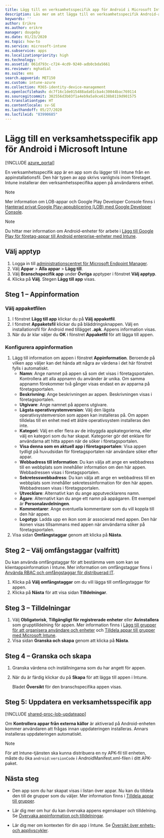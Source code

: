 ```yaml
---
title: Lägg till en verksamhetsspecifik app för Android i Microsoft Intune
description: Läs mer om att lägga till en verksamhetsspecifik Android-app i Microsoft Intune.
keywords: ''
author: Erikre
ms.author: erikre
manager: dougeby
ms.date: 01/23/2020
ms.topic: how-to
ms.service: microsoft-intune
ms.subservice: apps
ms.localizationpriority: high
ms.technology: ''
ms.assetid: 061d793c-c724-4cd9-9240-adb0cbda5661
ms.reviewer: mghadial
ms.suite: ems
search.appverid: MET150
ms.custom: intune-azure
ms.collection: M365-identity-device-management
ms.openlocfilehash: dc7f16c1de015488ada01cba4c30044bac769114
ms.sourcegitcommit: 302556d3b03f1a4eb9a5a9ce6138b8119d901575
ms.translationtype: HT
ms.contentlocale: sv-SE
ms.lasthandoff: 05/27/2020
ms.locfileid: "83990685"
---
```

# <a name="add-an-android-line-of-business-app-to-microsoft-intune"></a>Lägg till en verksamhetsspecifik app för Android i Microsoft Intune

[!INCLUDE [azure_portal](../includes/azure_portal.md)]

En verksamhetsspecifik app är en app som du lägger till i Intune från en appinstallationsfil. Den här typen av app skrivs vanligtvis inom företaget. Intune installerar den verksamhetsspecifika appen på användarens enhet. 

> [!Note]
> Mer information om LOB-appar och Google Play Developer Console finns i [Hanterad privat Google Play-appublicering (LOB) med Google Developer Console](apps-add-android-for-work.md?#managed-google-play-private-lob-app-publishing-using-the-google-developer-console). 

> [!Note]
> Du hittar mer information om Android-enheter för arbete i [Lägg till Google Play för företag-appar till Android enterprise-enheter med Intune](apps-add-android-for-work.md). 

## <a name="select-the-app-type"></a>Välj apptyp

1. Logga in till [administrationscentret för Microsoft Endpoint Manager](https://go.microsoft.com/fwlink/?linkid=2109431).
2. Välj **Appar** > **Alla appar** > **Lägg till**.
3. Välj **Branschspecifik app** under **Övriga** apptyper i fönstret **Välj apptyp**.
4. Klicka på **Välj**. Stegen **Lägg till app** visas.

## <a name="step-1---app-information"></a>Steg 1 – Appinformation

### <a name="select-the-app-package-file"></a>Välj appaketfilen

1. I fönstret **Lägg till app** klickar du på **Välj appaketfil**. 
2. I fönstret **Appaketsfil** klickar du på bläddringsknappen. Välj en installationsfil för Android med tillägget **.apk**.
   Appens information visas.
3. När du är klar väljer du **OK** i fönstret **Appaketfil** för att lägga till appen.

### <a name="set-app-information"></a>Konfigurera appinformation

1. Lägg till information om appen i fönstret **Appinformation**. Beroende på vilken app väljer kan det hända att några av värdena i det här fönstret fylls i automatiskt.
    - **Namn**: Ange namnet på appen så som det visas i företagsportalen. Kontrollera att alla appnamn du använder är unika. Om samma appnamn förekommer två gånger visas endast en av apparna på företagsportalen.
    - **Beskrivning**: Ange beskrivningen av appen. Beskrivningen visas i företagsportalen.
    - **Utgivare**: Ange namnet på appens utgivare.
    - **Lägsta operativsystemversion**: Välj den lägsta operativsystemversion som appen kan installeras på. Om appen tilldelas till en enhet med ett äldre operativsystem installeras den inte.
    - **Kategori**: Välj en eller flera av de inbyggda appkategorierna, eller välj en kategori som du har skapat. Kategorier gör det enklare för användarna att hitta appen när de söker i företagsportalen.
    - **Visa denna som en aktuell app i företagsportalen**: Visa appen tydligt på huvudsidan för företagsportalen när användare söker efter appar.
    - **Webbadress till information**: Du kan välja att ange en webbadress till en webbplats som innehåller information om den här appen. Webbadressen visas i företagsportalen.
    - **Sekretesswebbadress**: Du kan välja att ange en webbadress till en webbplats som innehåller sekretessinformation för den här appen. Webbadressen visas i företagsportalen.
    - **Utvecklare**: Alternativt kan du ange apputvecklarens namn.
    - **Ägare**: Alternativt kan du ange ett namn på appägaren. Ett exempel är **Personalavdelningen**.
    - **Kommentarer**: Ange eventuella kommentarer som du vill koppla till den här appen.
    - **Logotyp**: Ladda upp en ikon som är associerad med appen. Den här ikonen visas tillsammans med appen när användarna söker på företagsportalen.
2. Visa sidan **Omfångstaggar** genom att klicka på **Nästa**.

## <a name="step-2---select-scope-tags-optional"></a>Steg 2 – Välj omfångstaggar (valfritt)
Du kan använda omfångstaggar för att bestämma vem som kan se klientappsinformation i Intune. Mer information om omfångstaggar finns i [Använda RBAC och omfångstaggar för distribuerad IT](../fundamentals/scope-tags.md).

1. Klicka på **Välj omfångstaggar** om du vill lägga till omfångstaggar för appen.
2. Klicka på **Nästa** för att visa sidan **Tilldelningar**.

## <a name="step-3---assignments"></a>Steg 3 – Tilldelningar

1. Välj **Obligatorisk**, **Tillgängligt för registrerade enheter** eller **Avinstallera** som grupptilldelning för appen. Mer information finns i [Lägg till grupper för att organisera användare och enheter](../fundamentals/groups-add.md) och [Tilldela appar till grupper med Microsoft Intune](apps-deploy.md).
2. Visa sidan **Granska och skapa** genom att klicka på **Nästa**.

## <a name="step-4---review--create"></a>Steg 4 – Granska och skapa

1. Granska värdena och inställningarna som du har angett för appen.
2. När du är färdig klickar du på **Skapa** för att lägga till appen i Intune.

    Bladet **Översikt** för den branschspecifika appen visas.

## <a name="step-5-update-a-line-of-business-app"></a>Steg 5: Uppdatera en verksamhetsspecifik app

[!INCLUDE [shared-proc-lob-updateapp](../includes/shared-proc-lob-updateapp.md)]

Om **Kontrollera appar från externa källor** är aktiverad på Android-enheten kommer användaren att frågas innan uppdateringen installeras. Annars installeras uppdateringen automatiskt.

> [!Note]
> För att Intune-tjänsten ska kunna distribuera en ny APK-fil till enheten, måste du öka `android:versionCode` i AndroidManifest.xml-filen i ditt APK-paket.

## <a name="next-steps"></a>Nästa steg

- Den app som du har skapat visas i listan över appar. Nu kan du tilldela den till de grupper som du väljer. Mer information finns i [Tilldela appar till grupper](apps-deploy.md).

- Lär dig mer om hur du kan övervaka appens egenskaper och tilldelning. Se [Övervaka appinformation och tilldelningar](apps-monitor.md).

- Lär dig mer om kontexten för din app i Intune. Se [Översikt över enhets- och applivscykler](../fundamentals/device-lifecycle.md).
